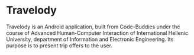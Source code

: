 # Travelody
Travelody is an Android application, built from Code-Buddies under the course of Advanced Human-Computer Interaction of International Hellenic University, department of Information and Electronic Engineering. Its purpose is to present trip offers to the user.
